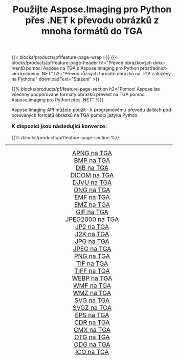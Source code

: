 ﻿---
title: Použijte Aspose.Imaging pro Python přes .NET k převodu obrázků z mnoha formátů do TGA 
weight: 3920
url: /cs/python-net/conversion/to/tga/ 
lang: cs
langdirlevel: 2
locales: zh-hans,ja,it,ru,de,es,fr,nl,id,lt,pl,pt,vi,tr,ko,zh-hant,ar,hi,th,sv,cs,uk,he
description: Aspose.Imaging pro Python přes knihovnu .NET můžete použít k převodu z různých formátů do TGA
---

{{< blocks/products/pf/feature-page-wrap >}}
{{< blocks/products/pf/feature-page-header h1="Převod obrázkových dokumentů pomocí Aspose na TGA s Aspose.Imaging pro Python prostřednictvím knihovny .NET" h2="Převod různých formátů obrázků na TGA založený na Pythonu" downloadText="Stažení" >}}


{{% blocks/products/pf/feature-page-section  h2="Pomocí Aspose lze všechny podporované formáty obrázků převést na TGA pomocí Aspose.Imaging pro Python přes .NET" %}}
<p align=justify>Aspose.Imaging API můžete použít   k programovému převodu dalších podporovaných formátů obrázků na TGA pomocí jazyka Python.</p>
<h3 style="margin-top:16px;">
K dispozici jsou následující konverze:
</h3>
{{% /blocks/products/pf/feature-page-section %}}
<div class="container-fluid productfamilypage bg-gray">
    <div class="convertypes bg-gray agp-content section">
        <div class="container">
		<hr style="margin-left:-20px;"/>
		<div class="row other-converters" style="gap: 10px;font-size: 19px;text-align:center;">
		    <div class='col-md-3 other-converter remove-lp remove-rp'><a href="/imaging/cs/python-net/conversion/apng-to-tga/" style="padding:15px;">APNG na TGA</a></div>
<div class='col-md-3 other-converter remove-lp remove-rp'><a href="/imaging/cs/python-net/conversion/bmp-to-tga/" style="padding:15px;">BMP na TGA</a></div>
<div class='col-md-3 other-converter remove-lp remove-rp'><a href="/imaging/cs/python-net/conversion/dib-to-tga/" style="padding:15px;">DIB na TGA</a></div>
<div class='col-md-3 other-converter remove-lp remove-rp'><a href="/imaging/cs/python-net/conversion/dicom-to-tga/" style="padding:15px;">DICOM na TGA</a></div>
<div class='col-md-3 other-converter remove-lp remove-rp'><a href="/imaging/cs/python-net/conversion/djvu-to-tga/" style="padding:15px;">DJVU na TGA</a></div>
<div class='col-md-3 other-converter remove-lp remove-rp'><a href="/imaging/cs/python-net/conversion/dng-to-tga/" style="padding:15px;">DNG na TGA</a></div>
<div class='col-md-3 other-converter remove-lp remove-rp'><a href="/imaging/cs/python-net/conversion/emf-to-tga/" style="padding:15px;">EMF na TGA</a></div>
<div class='col-md-3 other-converter remove-lp remove-rp'><a href="/imaging/cs/python-net/conversion/emz-to-tga/" style="padding:15px;">EMZ na TGA</a></div>
<div class='col-md-3 other-converter remove-lp remove-rp'><a href="/imaging/cs/python-net/conversion/gif-to-tga/" style="padding:15px;">GIF na TGA</a></div>
<div class='col-md-3 other-converter remove-lp remove-rp'><a href="/imaging/cs/python-net/conversion/jpeg2000-to-tga/" style="padding:15px;">JPEG2000 na TGA</a></div>
<div class='col-md-3 other-converter remove-lp remove-rp'><a href="/imaging/cs/python-net/conversion/jp2-to-tga/" style="padding:15px;">JP2 na TGA</a></div>
<div class='col-md-3 other-converter remove-lp remove-rp'><a href="/imaging/cs/python-net/conversion/j2k-to-tga/" style="padding:15px;">J2K na TGA</a></div>
<div class='col-md-3 other-converter remove-lp remove-rp'><a href="/imaging/cs/python-net/conversion/jpg-to-tga/" style="padding:15px;">JPG na TGA</a></div>
<div class='col-md-3 other-converter remove-lp remove-rp'><a href="/imaging/cs/python-net/conversion/jpeg-to-tga/" style="padding:15px;">JPEG na TGA</a></div>
<div class='col-md-3 other-converter remove-lp remove-rp'><a href="/imaging/cs/python-net/conversion/png-to-tga/" style="padding:15px;">PNG na TGA</a></div>
<div class='col-md-3 other-converter remove-lp remove-rp'><a href="/imaging/cs/python-net/conversion/tif-to-tga/" style="padding:15px;">TIF na TGA</a></div>
<div class='col-md-3 other-converter remove-lp remove-rp'><a href="/imaging/cs/python-net/conversion/tiff-to-tga/" style="padding:15px;">TIFF na TGA</a></div>
<div class='col-md-3 other-converter remove-lp remove-rp'><a href="/imaging/cs/python-net/conversion/webp-to-tga/" style="padding:15px;">WEBP na TGA</a></div>
<div class='col-md-3 other-converter remove-lp remove-rp'><a href="/imaging/cs/python-net/conversion/wmf-to-tga/" style="padding:15px;">WMF na TGA</a></div>
<div class='col-md-3 other-converter remove-lp remove-rp'><a href="/imaging/cs/python-net/conversion/wmz-to-tga/" style="padding:15px;">WMZ na TGA</a></div>
<div class='col-md-3 other-converter remove-lp remove-rp'><a href="/imaging/cs/python-net/conversion/svg-to-tga/" style="padding:15px;">SVG na TGA</a></div>
<div class='col-md-3 other-converter remove-lp remove-rp'><a href="/imaging/cs/python-net/conversion/svgz-to-tga/" style="padding:15px;">SVGZ na TGA</a></div>
<div class='col-md-3 other-converter remove-lp remove-rp'><a href="/imaging/cs/python-net/conversion/eps-to-tga/" style="padding:15px;">EPS na TGA</a></div>
<div class='col-md-3 other-converter remove-lp remove-rp'><a href="/imaging/cs/python-net/conversion/cdr-to-tga/" style="padding:15px;">CDR na TGA</a></div>
<div class='col-md-3 other-converter remove-lp remove-rp'><a href="/imaging/cs/python-net/conversion/cmx-to-tga/" style="padding:15px;">CMX na TGA</a></div>
<div class='col-md-3 other-converter remove-lp remove-rp'><a href="/imaging/cs/python-net/conversion/otg-to-tga/" style="padding:15px;">OTG na TGA</a></div>
<div class='col-md-3 other-converter remove-lp remove-rp'><a href="/imaging/cs/python-net/conversion/odg-to-tga/" style="padding:15px;">ODG na TGA</a></div>
<div class='col-md-3 other-converter remove-lp remove-rp'><a href="/imaging/cs/python-net/conversion/ico-to-tga/" style="padding:15px;">ICO na TGA</a></div>
                </div>
        </div>
    </div>
</div>
<br/>

